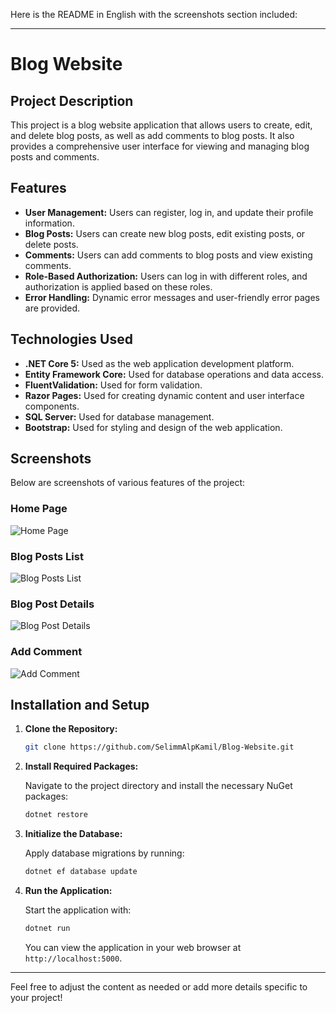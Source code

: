 Here is the README in English with the screenshots section included:

---

# Blog Website

## Project Description

This project is a blog website application that allows users to create, edit, and delete blog posts, as well as add comments to blog posts. It also provides a comprehensive user interface for viewing and managing blog posts and comments.

## Features

- **User Management:** Users can register, log in, and update their profile information.
- **Blog Posts:** Users can create new blog posts, edit existing posts, or delete posts.
- **Comments:** Users can add comments to blog posts and view existing comments.
- **Role-Based Authorization:** Users can log in with different roles, and authorization is applied based on these roles.
- **Error Handling:** Dynamic error messages and user-friendly error pages are provided.

## Technologies Used

- **.NET Core 5:** Used as the web application development platform.
- **Entity Framework Core:** Used for database operations and data access.
- **FluentValidation:** Used for form validation.
- **Razor Pages:** Used for creating dynamic content and user interface components.
- **SQL Server:** Used for database management.
- **Bootstrap:** Used for styling and design of the web application.


## Screenshots

Below are screenshots of various features of the project:

### Home Page

![Home Page](screenshots/homepage.png)

### Blog Posts List

![Blog Posts List](screenshots/blog-list.png)

### Blog Post Details

![Blog Post Details](screenshots/blog-details.png)

### Add Comment

![Add Comment](screenshots/add-comment.png)

## Installation and Setup

1. **Clone the Repository:**

   ```bash
   git clone https://github.com/SelimmAlpKamil/Blog-Website.git
   ```

2. **Install Required Packages:**

   Navigate to the project directory and install the necessary NuGet packages:

   ```bash
   dotnet restore
   ```

3. **Initialize the Database:**

   Apply database migrations by running:

   ```bash
   dotnet ef database update
   ```

4. **Run the Application:**

   Start the application with:

   ```bash
   dotnet run
   ```

   You can view the application in your web browser at `http://localhost:5000`.




---

Feel free to adjust the content as needed or add more details specific to your project!

